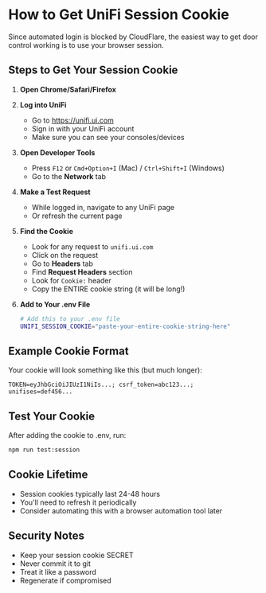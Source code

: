 # How to Get UniFi Session Cookie

Since automated login is blocked by CloudFlare, the easiest way to get door control working is to use your browser session.

## Steps to Get Your Session Cookie

1. **Open Chrome/Safari/Firefox**

2. **Log into UniFi**
   - Go to https://unifi.ui.com
   - Sign in with your UniFi account
   - Make sure you can see your consoles/devices

3. **Open Developer Tools**
   - Press `F12` or `Cmd+Option+I` (Mac) / `Ctrl+Shift+I` (Windows)
   - Go to the **Network** tab

4. **Make a Test Request**
   - While logged in, navigate to any UniFi page
   - Or refresh the current page

5. **Find the Cookie**
   - Look for any request to `unifi.ui.com`
   - Click on the request
   - Go to **Headers** tab
   - Find **Request Headers** section
   - Look for `Cookie:` header
   - Copy the ENTIRE cookie string (it will be long!)

6. **Add to Your .env File**
   ```bash
   # Add this to your .env file
   UNIFI_SESSION_COOKIE="paste-your-entire-cookie-string-here"
   ```

## Example Cookie Format
Your cookie will look something like this (but much longer):
```
TOKEN=eyJhbGciOiJIUzI1NiIs...; csrf_token=abc123...; unifises=def456...
```

## Test Your Cookie

After adding the cookie to .env, run:
```bash
npm run test:session
```

## Cookie Lifetime
- Session cookies typically last 24-48 hours
- You'll need to refresh it periodically
- Consider automating this with a browser automation tool later

## Security Notes
- Keep your session cookie SECRET
- Never commit it to git
- Treat it like a password
- Regenerate if compromised